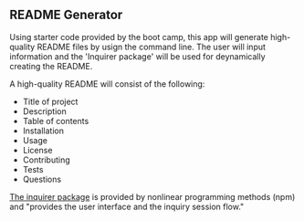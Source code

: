 ## README Generator

Using starter code provided by the boot camp, this app will generate high-quality README files by usign the command line. The user will input information and the 'Inquirer package' will be used for deynamically creating the README.

A high-quality README will consist of the following:
- Title of project
- Description
- Table of contents
- Installation
- Usage
- License
- Contributing
- Tests 
- Questions

[The inquirer package](https://www.npmjs.com/package/inquirer/v/8.2.4) is provided by nonlinear programming methods (npm) and "provides the user interface and the inquiry session flow."